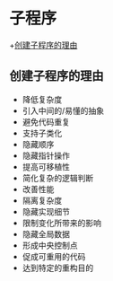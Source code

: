 # 子程序

+[创建子程序的理由](#创建子程序的理由)

## 创建子程序的理由

+ 降低复杂度
+ 引入中间的/易懂的抽象
+ 避免代码重复
+ 支持子类化
+ 隐藏顺序
+ 隐藏指针操作
+ 提高可移植性
+ 简化复杂的逻辑判断
+ 改善性能
+ 隔离复杂度
+ 隐藏实现细节
+ 限制变化所带来的影响
+ 隐藏全局数据
+ 形成中央控制点
+ 促成可重用的代码
+ 达到特定的重构目的